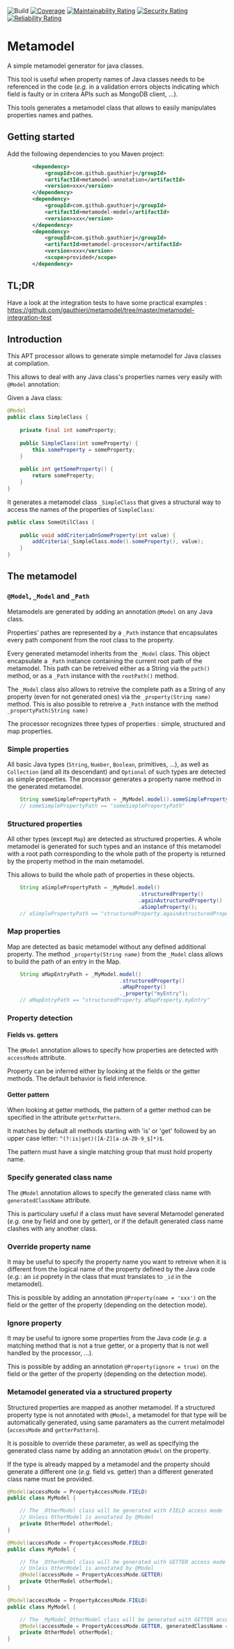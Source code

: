 ![Build](https://github.com/gauthierj/metamodel/actions/workflows/maven.yml/badge.svg) [![Coverage](https://sonarcloud.io/api/project_badges/measure?project=gauthierj_metamodel&metric=coverage)](https://sonarcloud.io/summary/new_code?id=gauthierj_metamodel) [![Maintainability Rating](https://sonarcloud.io/api/project_badges/measure?project=gauthierj_metamodel&metric=sqale_rating)](https://sonarcloud.io/summary/new_code?id=gauthierj_metamodel) [![Security Rating](https://sonarcloud.io/api/project_badges/measure?project=gauthierj_metamodel&metric=security_rating)](https://sonarcloud.io/summary/new_code?id=gauthierj_metamodel) [![Reliability Rating](https://sonarcloud.io/api/project_badges/measure?project=gauthierj_metamodel&metric=reliability_rating)](https://sonarcloud.io/summary/new_code?id=gauthierj_metamodel)

# Metamodel

A simple metamodel generator for java classes.

This tool is useful when property names of Java classes needs to be referenced in the code (_e.g._ in a validation errors objects indicating which field is faulty or in critera APIs such as MongoDB client, ...).

This tools generates a metamodel class that allows to easily manipulates properties names and pathes.

## Getting started

Add the following dependencies to you Maven project:

```xml
        <dependency>
            <groupId>com.github.gauthierj</groupId>
            <artifactId>metamodel-annotation</artifactId>
            <version>xxx</version>
        </dependency>
        <dependency>
            <groupId>com.github.gauthierj</groupId>
            <artifactId>metamodel-model</artifactId>
            <version>xxx</version>
        </dependency>
        <dependency>
            <groupId>com.github.gauthierj</groupId>
            <artifactId>metamodel-processor</artifactId>
            <version>xxx</version>
            <scope>provided</scope>
        </dependency>
```

## TL;DR

Have a look at the integration tests to have some practical examples : https://github.com/gauthierj/metamodel/tree/master/metamodel-integration-test

## Introduction

This APT processor allows to generate simple metamodel for Java classes at compilation.

This allows to deal with any Java class's properties names very easily with `@Model` annotation:

Given a Java class:
```java
@Model
public class SimpleClass {
    
    private final int someProperty;
    
    public SimpleClass(int someProperty) {
        this.someProperty = someProperty;
    }
    
    public int getSomeProperty() {
        return someProperty;
    }
}
```

It generates a metamodel class `_SimpleClass` that gives a structural way to access the names of the properties of `SimpleClass`:

```java
public class SomeUtilClass {
    
    public void addCriteriaOnSomeProperty(int value) {
        addCriteria(_SimpleClass.mode().someProperty(), value);
    }
}
```

## The metamodel 

### `@Model`, `_Model` and `_Path`

Metamodels are generated by adding an annotation `@Model` on any Java class.

Properties' pathes are represented by a `_Path` instance that encapsulates every path component from the root class to the property.

Every generated metamodel inherits from the `_Model` class. This object encapsulate a `_Path` instance containing the current root path of the metamodel. This path can be retreived either as a String via the `path()` method, or as a `_Path` instance with the `rootPath()` method.

The `_Model` class also allows to retreive the complete path as a String of any property (even for not generated ones) via the `_property(String name)` method. This is also possible to retreive a `_Path` instance with the method `_propertyPath(String name)`

The processor recognizes three types of properties : simple, structured and map properties.

### Simple properties

All basic Java types (`String`, `Number`, `Boolean`, primitives, ...), as well as `Collection` (and all its descendant) and `Optional` of such types are detected as simple properties. The processor generates a property name method in the generated metamodel.

```java
    String someSimplePropertyPath = _MyModel.model().someSimpleProperty();
    // someSimplePropertyPath == "someSimplePropertyPath"
```

### Structured properties

All other types (except `Map`) are detected as structured properties. A whole metamodel is generated for such types and an instance of this metamodel with a root path corresponding to the whole path of the property is returned by the property method in the main metamodel.

This allows to build the whole path of properties in these objects. 

```java
    String aSimplePropertyPath = _MyModel.model()
                                          .structuredProperty()
                                          .againAstructuredProperty()
                                          .aSimpleProperty();
    // aSimplePropertyPath == "structuredProperty.againAstructuredProperty.aSimpleProperty"
```

### Map properties

Map are detected as basic metamodel without any defined additional property.
The method `_property(String name)` from the `_Model` class allows to build the path of an entry in the Map.

```java
    String aMapEntryPath = _MyModel.model()
                                    .structuredProperty()
                                    .aMapProperty()
                                    ._property("myEntry");
    // aMapEntryPath == "structuredProperty.aMapProperty.myEntry"
```

### Property detection

#### Fields vs. getters

The `@Model` annotation allows to specify how properties are detected with `accessMode` attribute.

Property can be inferred either by looking at the fields or the getter methods. The default behavior is field inference.

#### Getter pattern

When looking at getter methods, the pattern of a getter method can be specified in the attribute `getterPattern`. 

It matches by default all methods starting with 'is' or 'get' followed by an upper case letter: `^(?:is|get)([A-Z][a-zA-Z0-9_$]*)$`. 

The pattern must have a single matching group that must hold property name.

### Specify generated class name

The `@Model` annotation allows to specify the generated class name with `generatedClassName` attribute.

This is particulary useful if a class must have several Metamodel generated (_e.g._ one by field and one by getter), or if the default generated class name clashes with any another class.

### Override property name

It may be useful to specify the property name you want to retreive when it is different from the logical name of the property defined by the Java code (_e.g._: an `id` poprety in the class that must translates to `_id` in the metamodel).

This is possible by adding an annotation `@Property(name = 'xxx')` on the field or the getter of the property (depending on the detection mode).

### Ignore property

It may be useful to ignore some properties from the Java code (_e.g._ a matching method that is not a true getter, or a property that is not well handled by the processor, ...).

This is possible by adding an annotation `@Property(ignore = true)` on the field or the getter of the property (depending on the detection mode).

### Metamodel generated via a structured property

Structured properties are mapped as another metamodel. If a structured property type is not annotated with `@Model`, a metamodel for that type will be automatically generated, using same paramaters as the current metalmodel (`accessMode` and `getterPattern`).

It is possible to override these parameter, as well as specifying the generated class name by adding an annotation `@Model` on the property.

If the type is already mapped by a metamodel and the property should generate a different one (_e.g._ field vs. getter) than a different generated class name must be provided.

```java
@Model(accessMode = PropertyAccessMode.FIELD)
public class MyModel {

    // The _OtherModel class will be generated with FIELD access mode
    // Unless OtherModel is annotated by @Model
    private OtherModel otherModel; 
}
```

```java
@Model(accessMode = PropertyAccessMode.FIELD)
public class MyModel {

    // The _OtherModel class will be generated with GETTER access mode
    // Unless OtherModel is annotated by @Model
    @Model(accessMode = PropertyAccessMode.GETTER)
    private OtherModel otherModel; 
}
```

```java
@Model(accessMode = PropertyAccessMode.FIELD)
public class MyModel {

    // The _MyModel_OtherModel class will be generated with GETTER access mode
    @Model(accessMode = PropertyAccessMode.GETTER, generatedClassName = "_MyModel_OtherModel")
    private OtherModel otherModel; 
}
```
